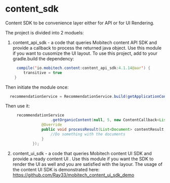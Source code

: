 # content_sdk
Content SDK to be convenience  layer either for API or for UI Rendering.

The project is divided into 2 moduels:
1. content_api_sdk - a code that queries Mobitech content API SDK and provide a callback to process the returned java object.
 Use this module if you want to cusomize the UI layout.
 To use this project, add to your gradle.build the dependency:
```java
     compile('io.mobitech.content:content_api_sdk:4.1.14@aar') {
        transitive = true
    }
```
Then initiate the module once:
```java
  recommendationService = RecommendationService.build(getApplicationContext(), getBaseContext().getString(R.string.MOBITECH_CONTENT_PUBLISHER_API_KEY), advertId);
```

Then use it: 
```java
     recommendationService
                    .getOrganicContent(null, 5, new ContentCallback<List<Document>>() {
                @Override
                public void processResult(List<Document> contentResult, Context context) {
                    //Do something with the documents
                }
            });
```

2. content_ui_sdk - a code that queries Mobitech content UI SDK and provide a ready content UI .
Use this module if you want the SDK to render the UI as well and you are satisfied with the layour.
The usage of the content UI SDK is demonstrated here:
https://github.com/Ray33/mobitech_content_ui_sdk_demo
